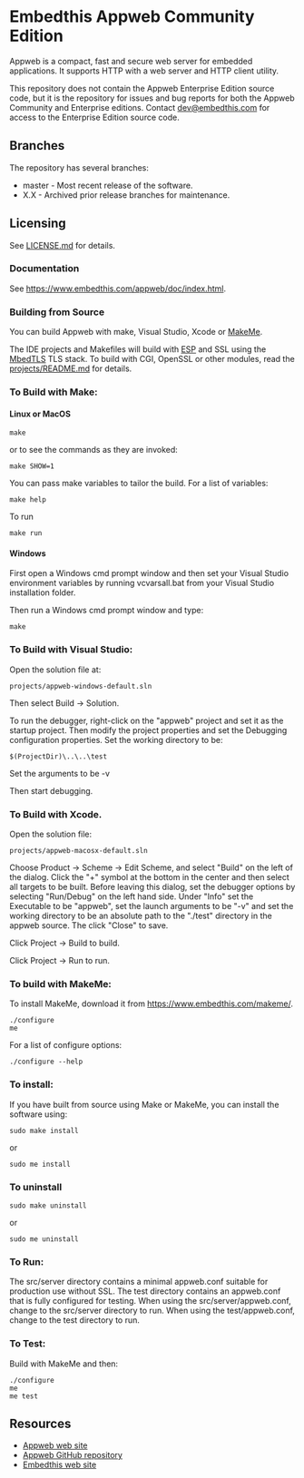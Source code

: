 Embedthis Appweb Community Edition
===

Appweb is a compact, fast and secure web server for embedded applications. It supports HTTP with a web server and HTTP client utility.

This repository does not contain the Appweb Enterprise Edition source code, but it is the repository for issues and bug reports for both the Appweb Community and Enterprise editions. Contact dev@embedthis.com for access to the Enterprise Edition source code. 

Branches
---
The repository has several branches:

* master - Most recent release of the software.
* X.X - Archived prior release branches for maintenance.

Licensing
---
See [LICENSE.md](LICENSE.md) for details.

### Documentation

  See https://www.embedthis.com/appweb/doc/index.html.

### Building from Source

You can build Appweb with make, Visual Studio, Xcode or [MakeMe](https://www.embedthis.com/makeme/).

The IDE projects and Makefiles will build with [ESP](https://www.embedthis.com/esp/) and SSL using the [MbedTLS](https://github.com/ARMmbed/mbedtls) TLS stack. To build with CGI, OpenSSL or other modules, read the [projects/README.md](projects/README.md) for details.

### To Build with Make:

#### Linux or MacOS

    make

or to see the commands as they are invoked:

    make SHOW=1

You can pass make variables to tailor the build. For a list of variables:

	make help

To run

	make run

#### Windows

First open a Windows cmd prompt window and then set your Visual Studio environment variables by running vcvarsall.bat from your Visual Studio installation folder.

Then run a Windows cmd prompt window and type:

    make

### To Build with Visual Studio:

Open the solution file at:

    projects/appweb-windows-default.sln

Then select Build -> Solution.

To run the debugger, right-click on the "appweb" project and set it as the startup project. Then modify the project properties and set the Debugging configuration properties. Set the working directory to be:

    $(ProjectDir)\..\..\test

Set the arguments to be
    -v

Then start debugging.

### To Build with Xcode.

Open the solution file:

    projects/appweb-macosx-default.sln

Choose Product -> Scheme -> Edit Scheme, and select "Build" on the left of the dialog. Click the "+" symbol at the bottom in the center and then select all targets to be built. Before leaving this dialog, set the debugger options by selecting "Run/Debug" on the left hand side. Under "Info" set the Executable to be "appweb", set the launch arguments to be "-v" and set the working directory to be an absolute path to the "./test" directory in the appweb source. The click "Close" to save.

Click Project -> Build to build.

Click Project -> Run to run.

### To build with MakeMe:

To install MakeMe, download it from https://www.embedthis.com/makeme/.

    ./configure
    me

For a list of configure options:

	./configure --help

### To install:

If you have built from source using Make or MakeMe, you can install the software using:

    sudo make install

or

    sudo me install

### To uninstall

    sudo make uninstall

or

    sudo me uninstall

### To Run:

The src/server directory contains a minimal appweb.conf suitable for production use without SSL. The test directory contains an appweb.conf that is fully configured for testing. When using the src/server/appweb.conf, change to the src/server directory to run. When using the test/appweb.conf, change to the test directory to run.

### To Test:

Build with MakeMe and then:

    ./configure
    me
    me test

Resources
---
  - [Appweb web site](https://www.embedthis.com/)
  - [Appweb GitHub repository](http://github.com/embedthis/appweb)
  - [Embedthis web site](https://www.embedthis.com/)
